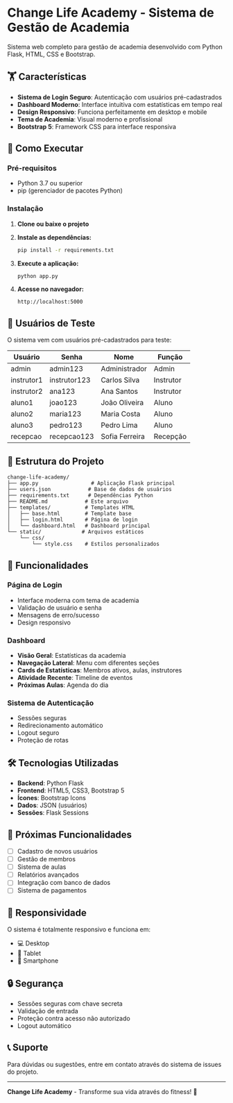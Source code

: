 # Change Life Academy - Sistema de Gestão de Academia

Sistema web completo para gestão de academia desenvolvido com Python Flask, HTML, CSS e Bootstrap.

## 🏋️ Características

- **Sistema de Login Seguro**: Autenticação com usuários pré-cadastrados
- **Dashboard Moderno**: Interface intuitiva com estatísticas em tempo real
- **Design Responsivo**: Funciona perfeitamente em desktop e mobile
- **Tema de Academia**: Visual moderno e profissional
- **Bootstrap 5**: Framework CSS para interface responsiva

## 🚀 Como Executar

### Pré-requisitos
- Python 3.7 ou superior
- pip (gerenciador de pacotes Python)

### Instalação

1. **Clone ou baixe o projeto**
2. **Instale as dependências:**
   ```bash
   pip install -r requirements.txt
   ```

3. **Execute a aplicação:**
   ```bash
   python app.py
   ```

4. **Acesse no navegador:**
   ```
   http://localhost:5000
   ```

## 👥 Usuários de Teste

O sistema vem com usuários pré-cadastrados para teste:

| Usuário | Senha | Nome | Função |
|---------|-------|------|--------|
| admin | admin123 | Administrador | Admin |
| instrutor1 | instrutor123 | Carlos Silva | Instrutor |
| instrutor2 | ana123 | Ana Santos | Instrutor |
| aluno1 | joao123 | João Oliveira | Aluno |
| aluno2 | maria123 | Maria Costa | Aluno |
| aluno3 | pedro123 | Pedro Lima | Aluno |
| recepcao | recepcao123 | Sofia Ferreira | Recepção |

## 📁 Estrutura do Projeto

```
change-life-academy/
├── app.py                 # Aplicação Flask principal
├── users.json            # Base de dados de usuários
├── requirements.txt      # Dependências Python
├── README.md            # Este arquivo
├── templates/           # Templates HTML
│   ├── base.html        # Template base
│   ├── login.html       # Página de login
│   └── dashboard.html   # Dashboard principal
└── static/             # Arquivos estáticos
    └── css/
        └── style.css    # Estilos personalizados
```

## 🎨 Funcionalidades

### Página de Login
- Interface moderna com tema de academia
- Validação de usuário e senha
- Mensagens de erro/sucesso
- Design responsivo

### Dashboard
- **Visão Geral**: Estatísticas da academia
- **Navegação Lateral**: Menu com diferentes seções
- **Cards de Estatísticas**: Membros ativos, aulas, instrutores
- **Atividade Recente**: Timeline de eventos
- **Próximas Aulas**: Agenda do dia

### Sistema de Autenticação
- Sessões seguras
- Redirecionamento automático
- Logout seguro
- Proteção de rotas

## 🛠️ Tecnologias Utilizadas

- **Backend**: Python Flask
- **Frontend**: HTML5, CSS3, Bootstrap 5
- **Ícones**: Bootstrap Icons
- **Dados**: JSON (usuários)
- **Sessões**: Flask Sessions

## 🎯 Próximas Funcionalidades

- [ ] Cadastro de novos usuários
- [ ] Gestão de membros
- [ ] Sistema de aulas
- [ ] Relatórios avançados
- [ ] Integração com banco de dados
- [ ] Sistema de pagamentos

## 📱 Responsividade

O sistema é totalmente responsivo e funciona em:
- 💻 Desktop
- 📱 Tablet
- 📱 Smartphone

## 🔒 Segurança

- Sessões seguras com chave secreta
- Validação de entrada
- Proteção contra acesso não autorizado
- Logout automático

## 📞 Suporte

Para dúvidas ou sugestões, entre em contato através do sistema de issues do projeto.

---

**Change Life Academy** - Transforme sua vida através do fitness! 💪

